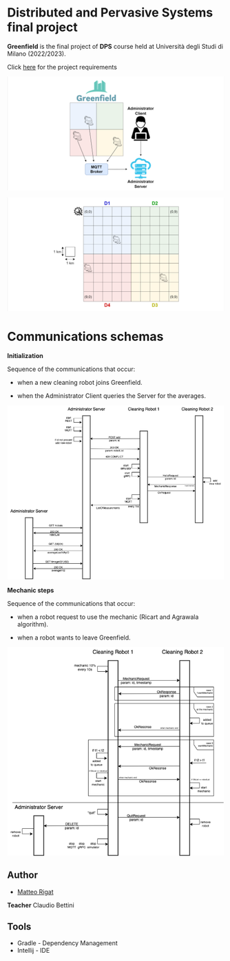 
# Distributed and Pervasive Systems final project

**Greenfield** is the final project of **DPS** course held
at Università degli Studi di Milano (2022/2023).

Click [here](Project%20DPS%202023%20-%20Greenfield.pdf) for the project requirements


![Image of the city](images/greenfield.png)

![Image of the city](images/districts.png)


# Communications schemas
**Initialization**

Sequence of the communications that occur:

* when a new cleaning robot joins Greenfield.

* when the Administrator Client queries the Server for the averages.

![Initialization](images/init.png)

**Mechanic steps**

Sequence of the communications that occur:

* when a robot request to use the mechanic (Ricart and Agrawala algorithm).

* when a robot wants to leave Greenfield.

![Mechanic](images/mechanic.png)


## Author
* [Matteo Rigat](https://github.com/MatteoRigat)

**Teacher** Claudio Bettini

## Tools
* Gradle - Dependency Management
* Intellij - IDE
